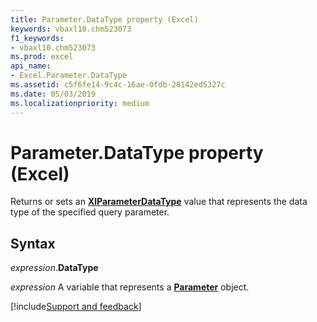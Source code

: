 ```yaml
---
title: Parameter.DataType property (Excel)
keywords: vbaxl10.chm523073
f1_keywords:
- vbaxl10.chm523073
ms.prod: excel
api_name:
- Excel.Parameter.DataType
ms.assetid: c5f6fe14-9c4c-16ae-0fdb-28142ed5327c
ms.date: 05/03/2019
ms.localizationpriority: medium
---
```



# Parameter.DataType property (Excel)

Returns or sets an **[XlParameterDataType](Excel.XlParameterDataType.md)** value that represents the data type of the specified query parameter.


## Syntax

_expression_.**DataType**

_expression_ A variable that represents a **[Parameter](Excel.Parameter.md)** object.




[!include[Support and feedback](~/includes/feedback-boilerplate.md)]